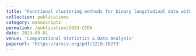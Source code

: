 ```yaml
---
title: "Functional clustering methods for binary longitudinal data with temporal heterogeneity"
collection: publications
category: manuscripts
permalink: /publication/2023-CSDA
date: 2023-09-01
venue: 'Computational Statistics & Data Analysis'
paperurl: 'https://arxiv.org/pdf/2210.10273'
---
```


